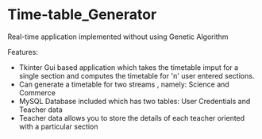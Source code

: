 # Time-table_Generator
Real-time application implemented without using Genetic Algorithm

Features:
- Tkinter Gui based application which takes the timetable imput for a single section and computes the timetable for  'n' user entered sections.
- Can generate a timetable for two streams , namely: Science and Commerce
- MySQL Database included which has two tables: User Credentials and Teacher data
- Teacher data allows you to store the details of each teacher oriented with a particular section
